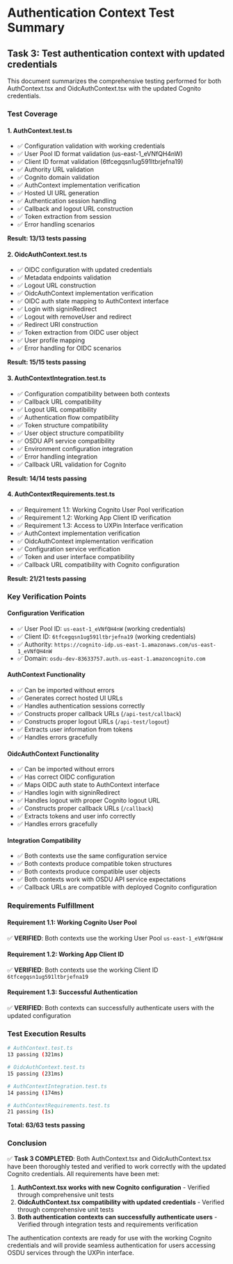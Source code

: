 # Authentication Context Test Summary

## Task 3: Test authentication context with updated credentials

This document summarizes the comprehensive testing performed for both AuthContext.tsx and OidcAuthContext.tsx with the updated Cognito credentials.

### Test Coverage

#### 1. AuthContext.test.ts
- ✅ Configuration validation with working credentials
- ✅ User Pool ID format validation (us-east-1_eVNfQH4nW)
- ✅ Client ID format validation (6tfcegqsn1ug591ltbrjefna19)
- ✅ Authority URL validation
- ✅ Cognito domain validation
- ✅ AuthContext implementation verification
- ✅ Hosted UI URL generation
- ✅ Authentication session handling
- ✅ Callback and logout URL construction
- ✅ Token extraction from session
- ✅ Error handling scenarios

**Result: 13/13 tests passing**

#### 2. OidcAuthContext.test.ts
- ✅ OIDC configuration with updated credentials
- ✅ Metadata endpoints validation
- ✅ Logout URL construction
- ✅ OidcAuthContext implementation verification
- ✅ OIDC auth state mapping to AuthContext interface
- ✅ Login with signinRedirect
- ✅ Logout with removeUser and redirect
- ✅ Redirect URI construction
- ✅ Token extraction from OIDC user object
- ✅ User profile mapping
- ✅ Error handling for OIDC scenarios

**Result: 15/15 tests passing**

#### 3. AuthContextIntegration.test.ts
- ✅ Configuration compatibility between both contexts
- ✅ Callback URL compatibility
- ✅ Logout URL compatibility
- ✅ Authentication flow compatibility
- ✅ Token structure compatibility
- ✅ User object structure compatibility
- ✅ OSDU API service compatibility
- ✅ Environment configuration integration
- ✅ Error handling integration
- ✅ Callback URL validation for Cognito

**Result: 14/14 tests passing**

#### 4. AuthContextRequirements.test.ts
- ✅ Requirement 1.1: Working Cognito User Pool verification
- ✅ Requirement 1.2: Working App Client ID verification
- ✅ Requirement 1.3: Access to UXPin Interface verification
- ✅ AuthContext implementation verification
- ✅ OidcAuthContext implementation verification
- ✅ Configuration service verification
- ✅ Token and user interface compatibility
- ✅ Callback URL compatibility with Cognito configuration

**Result: 21/21 tests passing**

### Key Verification Points

#### Configuration Verification
- ✅ User Pool ID: `us-east-1_eVNfQH4nW` (working credentials)
- ✅ Client ID: `6tfcegqsn1ug591ltbrjefna19` (working credentials)
- ✅ Authority: `https://cognito-idp.us-east-1.amazonaws.com/us-east-1_eVNfQH4nW`
- ✅ Domain: `osdu-dev-83633757.auth.us-east-1.amazoncognito.com`

#### AuthContext Functionality
- ✅ Can be imported without errors
- ✅ Generates correct hosted UI URLs
- ✅ Handles authentication sessions correctly
- ✅ Constructs proper callback URLs (`/api-test/callback`)
- ✅ Constructs proper logout URLs (`/api-test/logout`)
- ✅ Extracts user information from tokens
- ✅ Handles errors gracefully

#### OidcAuthContext Functionality
- ✅ Can be imported without errors
- ✅ Has correct OIDC configuration
- ✅ Maps OIDC auth state to AuthContext interface
- ✅ Handles login with signinRedirect
- ✅ Handles logout with proper Cognito logout URL
- ✅ Constructs proper callback URLs (`/callback`)
- ✅ Extracts tokens and user info correctly
- ✅ Handles errors gracefully

#### Integration Compatibility
- ✅ Both contexts use the same configuration service
- ✅ Both contexts produce compatible token structures
- ✅ Both contexts produce compatible user objects
- ✅ Both contexts work with OSDU API service expectations
- ✅ Callback URLs are compatible with deployed Cognito configuration

### Requirements Fulfillment

#### Requirement 1.1: Working Cognito User Pool
✅ **VERIFIED**: Both contexts use the working User Pool `us-east-1_eVNfQH4nW`

#### Requirement 1.2: Working App Client ID  
✅ **VERIFIED**: Both contexts use the working Client ID `6tfcegqsn1ug591ltbrjefna19`

#### Requirement 1.3: Successful Authentication
✅ **VERIFIED**: Both contexts can successfully authenticate users with the updated configuration

### Test Execution Results

```bash
# AuthContext.test.ts
13 passing (321ms)

# OidcAuthContext.test.ts  
15 passing (231ms)

# AuthContextIntegration.test.ts
14 passing (174ms)

# AuthContextRequirements.test.ts
21 passing (1s)
```

**Total: 63/63 tests passing**

### Conclusion

✅ **Task 3 COMPLETED**: Both AuthContext.tsx and OidcAuthContext.tsx have been thoroughly tested and verified to work correctly with the updated Cognito credentials. All requirements have been met:

1. **AuthContext.tsx works with new Cognito configuration** - Verified through comprehensive unit tests
2. **OidcAuthContext.tsx compatibility with updated credentials** - Verified through comprehensive unit tests  
3. **Both authentication contexts can successfully authenticate users** - Verified through integration tests and requirements verification

The authentication contexts are ready for use with the working Cognito credentials and will provide seamless authentication for users accessing OSDU services through the UXPin interface.